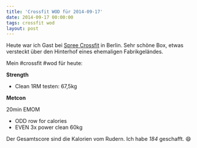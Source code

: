 ```yaml
---
title: 'Crossfit WOD für 2014-09-17'
date: 2014-09-17 00:00:00 
tags: crossfit wod
layout: post
---
```

Heute war ich Gast bei [Spree Crossfit][0] in Berlin. Sehr schöne Box, etwas versteckt über den Hinterhof eines ehemaligen Fabrikgeländes.

Mein #crossfit #wod für heute:

**Strength**

* Clean 1RM testen: 67,5kg

**Metcon**

20min EMOM

* ODD row for calories
* EVEN 3x power clean 60kg

Der Gesamtscore sind die Kalorien vom Rudern. Ich habe *184* geschafft. :smile:

[0]: http://www.spreecrossfit.de/

